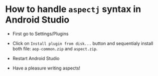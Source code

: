 # How to handle `aspectj` syntax in Android Studio

* First go to Settings/Plugins

* Click on `Install plugin from disk...` button and sequentialy install both file: `aop-common.zip` and `aspect.zip`.

* Restart Android Studio

* Have a pleasure writing aspects!
